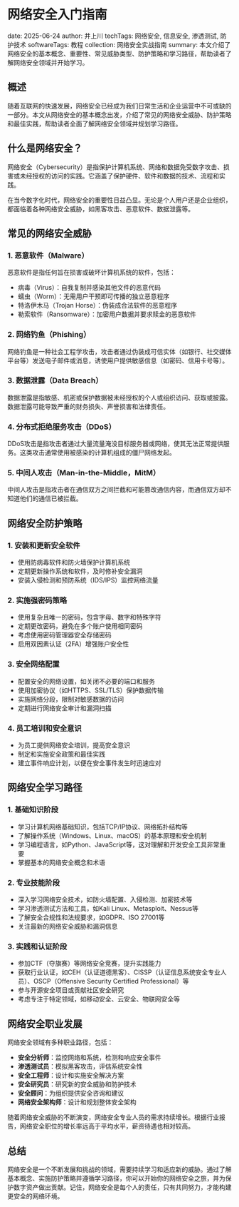# 网络安全入门指南

date: 2025-06-24
author: 井上川
techTags: 网络安全, 信息安全, 渗透测试, 防护技术
softwareTags: 教程
collection: 网络安全实战指南
summary: 本文介绍了网络安全的基本概念、重要性、常见威胁类型、防护策略和学习路径，帮助读者了解网络安全领域并开始学习。

## 概述

随着互联网的快速发展，网络安全已经成为我们日常生活和企业运营中不可或缺的一部分。本文从网络安全的基本概念出发，介绍了常见的网络安全威胁、防护策略和最佳实践，帮助读者全面了解网络安全领域并规划学习路径。

## 什么是网络安全？

网络安全（Cybersecurity）是指保护计算机系统、网络和数据免受数字攻击、损害或未经授权的访问的实践。它涵盖了保护硬件、软件和数据的技术、流程和实践。

在当今数字化时代，网络安全的重要性日益凸显。无论是个人用户还是企业组织，都面临着各种网络安全威胁，如黑客攻击、恶意软件、数据泄露等。

## 常见的网络安全威胁

### 1. 恶意软件（Malware）

恶意软件是指任何旨在损害或破坏计算机系统的软件，包括：
- 病毒（Virus）：自我复制并感染其他文件的恶意代码
- 蠕虫（Worm）：无需用户干预即可传播的独立恶意程序
- 特洛伊木马（Trojan Horse）：伪装成合法软件的恶意程序
- 勒索软件（Ransomware）：加密用户数据并要求赎金的恶意软件

### 2. 网络钓鱼（Phishing）

网络钓鱼是一种社会工程学攻击，攻击者通过伪装成可信实体（如银行、社交媒体平台等）发送电子邮件或消息，诱使用户提供敏感信息（如密码、信用卡号等）。

### 3. 数据泄露（Data Breach）

数据泄露是指敏感、机密或保护数据被未经授权的个人或组织访问、获取或披露。数据泄露可能导致严重的财务损失、声誉损害和法律责任。

### 4. 分布式拒绝服务攻击（DDoS）

DDoS攻击是指攻击者通过大量流量淹没目标服务器或网络，使其无法正常提供服务。这类攻击通常使用被感染的计算机组成的僵尸网络发起。

### 5. 中间人攻击（Man-in-the-Middle，MitM）

中间人攻击是指攻击者在通信双方之间拦截和可能篡改通信内容，而通信双方却不知道他们的通信已被拦截。

## 网络安全防护策略

### 1. 安装和更新安全软件

- 使用防病毒软件和防火墙保护计算机系统
- 定期更新操作系统和软件，及时修补安全漏洞
- 安装入侵检测和预防系统（IDS/IPS）监控网络流量

### 2. 实施强密码策略

- 使用复杂且唯一的密码，包含字母、数字和特殊字符
- 定期更改密码，避免在多个账户使用相同密码
- 考虑使用密码管理器安全存储密码
- 启用双因素认证（2FA）增强账户安全性

### 3. 安全网络配置

- 配置安全的网络设置，如关闭不必要的端口和服务
- 使用加密协议（如HTTPS、SSL/TLS）保护数据传输
- 实施网络分段，限制对敏感数据的访问
- 定期进行网络安全审计和漏洞扫描

### 4. 员工培训和安全意识

- 为员工提供网络安全培训，提高安全意识
- 制定和实施安全政策和最佳实践
- 建立事件响应计划，以便在安全事件发生时迅速应对

## 网络安全学习路径

### 1. 基础知识阶段

- 学习计算机网络基础知识，包括TCP/IP协议、网络拓扑结构等
- 了解操作系统（Windows、Linux、macOS）的基本原理和安全机制
- 学习编程语言，如Python、JavaScript等，这对理解和开发安全工具非常重要
- 掌握基本的网络安全概念和术语

### 2. 专业技能阶段

- 深入学习网络安全技术，如防火墙配置、入侵检测、加密技术等
- 学习渗透测试方法和工具，如Kali Linux、Metasploit、Nessus等
- 了解安全合规性和法规要求，如GDPR、ISO 27001等
- 关注最新的网络安全威胁和漏洞信息

### 3. 实践和认证阶段

- 参加CTF（夺旗赛）等网络安全竞赛，提升实践能力
- 获取行业认证，如CEH（认证道德黑客）、CISSP（认证信息系统安全专业人员）、OSCP（Offensive Security Certified Professional）等
- 参与开源安全项目或贡献社区安全研究
- 考虑专注于特定领域，如移动安全、云安全、物联网安全等

## 网络安全职业发展

网络安全领域有多种职业路径，包括：

- **安全分析师**：监控网络和系统，检测和响应安全事件
- **渗透测试员**：模拟黑客攻击，评估系统安全性
- **安全工程师**：设计和实施安全解决方案
- **安全研究员**：研究新的安全威胁和防护技术
- **安全顾问**：为组织提供安全咨询和建议
- **网络安全架构师**：设计和规划整体安全架构

随着网络安全威胁的不断演变，网络安全专业人员的需求持续增长。根据行业报告，网络安全职位的增长率远高于平均水平，薪资待遇也相对较高。

## 总结

网络安全是一个不断发展和挑战的领域，需要持续学习和适应新的威胁。通过了解基本概念、实施防护策略并遵循学习路径，你可以开始你的网络安全之旅，并为保护数字资产做出贡献。记住，网络安全是每个人的责任，只有共同努力，才能构建更安全的网络环境。